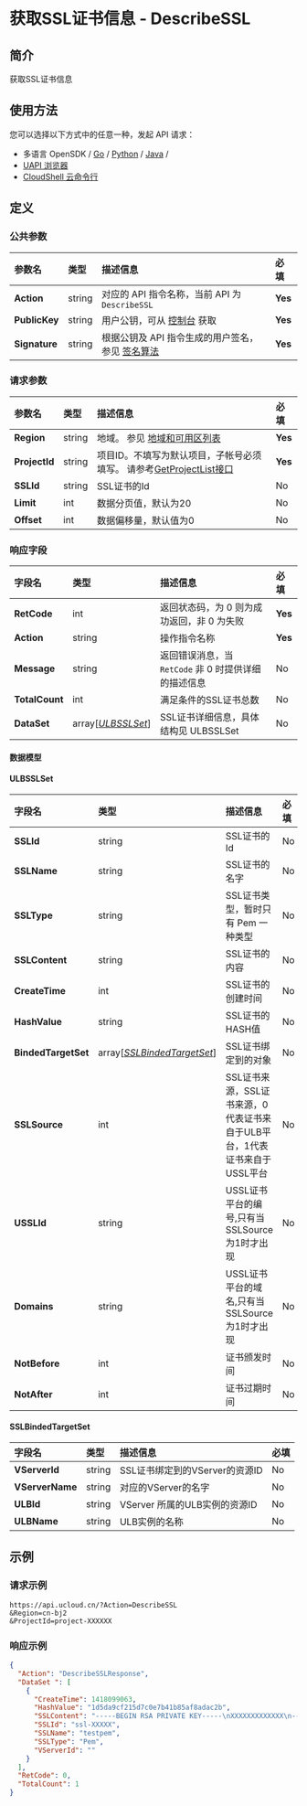 # 获取SSL证书信息 - DescribeSSL

## 简介

获取SSL证书信息






## 使用方法

您可以选择以下方式中的任意一种，发起 API 请求：
- 多语言 OpenSDK / [Go](https://github.com/ucloud/ucloud-sdk-go) / [Python](https://github.com/ucloud/ucloud-sdk-python3) / [Java](https://github.com/ucloud/ucloud-sdk-java) /
- [UAPI 浏览器](https://console.ucloud.cn/uapi/detail?id=DescribeSSL)
- [CloudShell 云命令行](https://shell.ucloud.cn/)


## 定义

### 公共参数

| 参数名 | 类型 | 描述信息 | 必填 |
|:---|:---|:---|:---|
| **Action**     | string  | 对应的 API 指令名称，当前 API 为 `DescribeSSL`                        | **Yes** |
| **PublicKey**  | string  | 用户公钥，可从 [控制台](https://console.ucloud.cn/uapi/apikey) 获取                                             | **Yes** |
| **Signature**  | string  | 根据公钥及 API 指令生成的用户签名，参见 [签名算法](api/summary/signature.md)  | **Yes** |

### 请求参数

| 参数名 | 类型 | 描述信息 | 必填 |
|:---|:---|:---|:---|
| **Region** | string | 地域。 参见 [地域和可用区列表](https://docs.ucloud.cn/api/summary/regionlist) |**Yes**|
| **ProjectId** | string | 项目ID。不填写为默认项目，子帐号必须填写。 请参考[GetProjectList接口](https://docs.ucloud.cn/api/summary/get_project_list) |**Yes**|
| **SSLId** | string | SSL证书的Id |No|
| **Limit** | int | 数据分页值，默认为20 |No|
| **Offset** | int | 数据偏移量，默认值为0 |No|

### 响应字段

| 字段名 | 类型 | 描述信息 | 必填 |
|:---|:---|:---|:---|
| **RetCode** | int | 返回状态码，为 0 则为成功返回，非 0 为失败 |**Yes**|
| **Action** | string | 操作指令名称 |**Yes**|
| **Message** | string | 返回错误消息，当 `RetCode` 非 0 时提供详细的描述信息 |No|
| **TotalCount** | int | 满足条件的SSL证书总数 |No|
| **DataSet** | array[[*ULBSSLSet*](#ULBSSLSet)] | SSL证书详细信息，具体结构见 ULBSSLSet |No|

#### 数据模型


#### ULBSSLSet

| 字段名 | 类型 | 描述信息 | 必填 |
|:---|:---|:---|:---|
| **SSLId** | string | SSL证书的Id |No|
| **SSLName** | string | SSL证书的名字 |No|
| **SSLType** | string | SSL证书类型，暂时只有 Pem 一种类型 |No|
| **SSLContent** | string | SSL证书的内容 |No|
| **CreateTime** | int | SSL证书的创建时间 |No|
| **HashValue** | string | SSL证书的HASH值 |No|
| **BindedTargetSet** | array[[*SSLBindedTargetSet*](#SSLBindedTargetSet)] | SSL证书绑定到的对象 |No|
| **SSLSource** | int | SSL证书来源，SSL证书来源，0代表证书来自于ULB平台，1代表证书来自于USSL平台 |No|
| **USSLId** | string | USSL证书平台的编号,只有当SSLSource为1时才出现 |No|
| **Domains** | string | USSL证书平台的域名,只有当SSLSource为1时才出现 |No|
| **NotBefore** | int | 证书颁发时间 |No|
| **NotAfter** | int | 证书过期时间 |No|

#### SSLBindedTargetSet

| 字段名 | 类型 | 描述信息 | 必填 |
|:---|:---|:---|:---|
| **VServerId** | string | SSL证书绑定到的VServer的资源ID |No|
| **VServerName** | string | 对应的VServer的名字 |No|
| **ULBId** | string | VServer 所属的ULB实例的资源ID |No|
| **ULBName** | string | ULB实例的名称 |No|

## 示例

### 请求示例
    
```
https://api.ucloud.cn/?Action=DescribeSSL
&Region=cn-bj2
&ProjectId=project-XXXXXX
```

### 响应示例
    
```json
{
  "Action": "DescribeSSLResponse",
  "DataSet ": [
    {
      "CreateTime": 1418099063,
      "HashValue": "1d5da9cf215d7c0e7b41b85af8adac2b",
      "SSLContent": "-----BEGIN RSA PRIVATE KEY-----\nXXXXXXXXXXXXX\n-----END CERTIFICATE-----",
      "SSLId": "ssl-XXXXX",
      "SSLName": "testpem",
      "SSLType": "Pem",
      "VServerId": ""
    }
  ],
  "RetCode": 0,
  "TotalCount": 1
}
```





